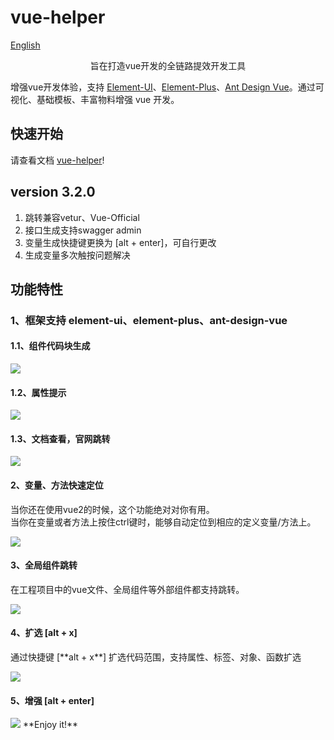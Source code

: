 # vue-helper

[English](https://github.com/jiaolong1021/vue-helper/blob/HEAD/README-EN.md)

<div align="center">
  旨在打造vue开发的全链路提效开发工具
</div>

增强vue开发体验，支持 <a class="m-link" href="https://element.eleme.cn/" target="_blank">Element-UI</a>、<a class="m-link" href="https://element-plus.org/" target="_blank">Element-Plus</a>、<a class="m-link" href="https://www.antdv.com/" target="_blank">Ant Design Vue</a>。通过可视化、基础模板、丰富物料增强 vue 开发。

## 快速开始
请查看文档 [vue-helper](http://vue-helper.80fight.cn/)!

## version 3.2.0
1. 跳转兼容vetur、Vue-Official
2. 接口生成支持swagger admin
3. 变量生成快捷键更换为 [alt + enter]，可自行更改
4. 生成变量多次触按问题解决

## 功能特性
### 1、框架支持 element-ui、element-plus、ant-design-vue
<h4>1.1、组件代码块生成</h4>
<img src="https://common.xxpie.com/helper-element-tag.gif" />
<h4>1.2、属性提示</h4>
<img src="https://common.xxpie.com/helper-attr.gif" />
<h4>1.3、文档查看，官网跳转</h4>
<img src="https://common.xxpie.com/helper-document.gif" />
 <h4>2、变量、方法快速定位</h4>
<p>当你还在使用vue2的时候，这个功能绝对对你有用。<br>当你在变量或者方法上按住ctrl键时，能够自动定位到相应的定义变量/方法上。</p>
<img src="https://common.xxpie.com/helper-go-to-define.gif" />
<h4>3、全局组件跳转</h4>
<p>在工程项目中的vue文件、全局组件等外部组件都支持跳转。</p>
<img src="https://common.xxpie.com/helper-definition-file-jump.gif" />
<h4>4、扩选 [alt + x]</h4>
<p>通过快捷键 [**alt + x**] 扩选代码范围，支持属性、标签、对象、函数扩选</p>
<img src="https://common.xxpie.com/helper-variable-block.gif" />
<h4>5、增强 [alt + enter]</h4>
<img src="https://common.xxpie.com/helper-key-value.gif" />
**Enjoy it!**
 